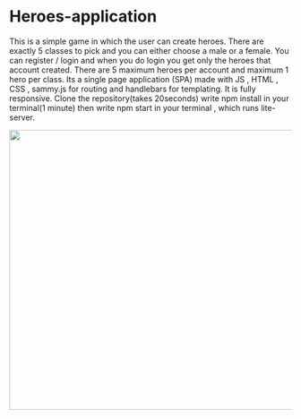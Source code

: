 # Heroes-application
This is a simple game in which the user can create heroes. There are exactly 5 classes to pick and you can either choose a male or a female.
You can register / login and when you do login you get only the heroes that account created. There are 5 maximum heroes per account and
maximum 1 hero per class.
Its a single page application (SPA) made with JS , HTML , CSS , sammy.js for routing and handlebars for templating.
It is fully responsive.
Clone the repository(takes 20seconds) write npm install in your terminal(1 minute) then write npm start in your terminal , which runs lite-server.



<img src="https://media.giphy.com/media/FqWdlvGqjLqMU8UGCn/giphy.gif" width="800" height="500" />


